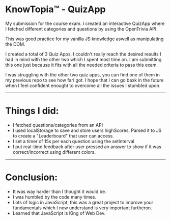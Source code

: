 # KnowTopia™ - QuizApp

My submission for the course exam. I created an interactive QuizApp where I fetched different categories and questions by using the OpenTrivia API. 

This was good practice for my vanilla JS knowledge aswell as manipulating the DOM. 

I created a total of 3 Quiz Apps, I couldn't really reach the desired results I had in mind with the other two which I spent most time on. I am submitting this one just because it fits with all the needed criteria to pass this exam. 

I was struggling with the other two quiz apps, you can find one of them in my previous repo to see how farI got. I hope that I can go baxk in the future when I feel confident enought to overcome all the issues I stumbled upon.

------------------------

# Things I did:

- I fetched questions/categories from an API
- I used localStorage to save and store users highScores. Parsed it to JS to create a "Leaderboard" that user can access. 
- I set a timer of 15s per each question using the setInterval
- I put real-time feedback after user pressed an answer to show if it was correct/incorrect using different colors.

-------------------------

# Conclusion: 

- It was way harder than I thought it would be.
- I was humbled by the code many times.
- Lots of logic in JavaScript, this was a great project to improve your fundamentals which I now understand is very important furtheron.
- Learned that JavaScript is King of Web Dev. 

